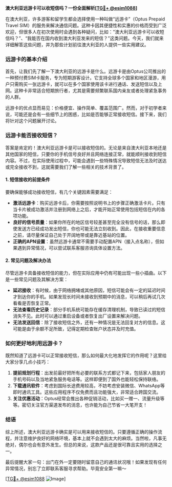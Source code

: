 **澳大利亚远游卡可以收短信吗？一份全面解析[[TG💪+ @esim1088](https://t.me/s/esim1088)]**

在澳大利亚，许多游客和留学生都会选择使用一种叫做“远游卡”（Optus Prepaid Travel SIM）的服务来解决通信问题。这种卡因其便捷性和实惠的价格而受到广泛欢迎，但很多人在初次使用时会遇到各种疑问，比如：“澳大利亚远游卡可以收短信吗？”、“我能否在国内收到澳大利亚发来的短信？”这类问题。今天，我们就来详细解答这些问题，并为那些计划前往澳大利亚的人提供一些实用建议。

### 远游卡的基本介绍

首先，让我们先了解一下澳大利亚的远游卡是什么。远游卡是由Optus公司推出的一种预付费SIM卡服务，专为短期游客设计。它支持全球多个国家和地区漫游，用户只需购买一张远游卡，就可以在多个国家使用该卡进行通话、发送短信以及上网。这种卡非常适合短期旅行者，尤其是需要频繁联系国内亲友或者处理紧急事务的人群。

远游卡的优点显而易见：价格便宜、操作简单、覆盖范围广。然而，对于初学者来说，可能还是会有一些细节上的困惑，比如是否能够正常接收短信。接下来，我们将针对这个问题展开讨论。

### 远游卡能否接收短信？

答案是肯定的！澳大利亚远游卡是可以接收短信的。无论是来自澳大利亚本地还是其他国家的短信，只要你的手机信号良好并且网络连接正常，就能顺利接收到短信内容。不过，在实际使用过程中，可能会遇到一些特殊情况导致短信无法及时送达或完全接收不到，这就需要我们了解一些相关的技术背景了。

#### 1. 短信接收的前提条件
要确保能够成功接收短信，有几个关键因素需要满足：
- **激活远游卡**：购买远游卡后，你需要按照说明书上的步骤正确激活卡片。只有当卡片被成功激活并注册到网络上之后，才能开始正常使用包括短信在内的各项功能。
- **良好的信号质量**：如果你所在的地区信号较差甚至完全没有信号的话，那么即使发送方已经成功发出短信，你也可能无法立刻收到。因此，在接收重要信息之前，请尽量保证自己处于开阔地带或是靠近基站的位置。
- **正确的APN设置**：虽然远游卡通常不需要手动配置APN（接入点名称），但如果遇到异常情况，可以尝试联系客服咨询具体设置方法。

#### 2. 常见问题及解决办法
尽管远游卡具备接收短信的能力，但在实际应用中仍有可能出现一些小插曲。以下是一些常见问题及其解决方案：

- **延迟接收**：有时候，由于网络拥堵或其他原因，短信可能会有一定的延迟时间才到达你的手机。如果发现长时间未接收到预期中的消息，可以稍后再试几次看看是否恢复正常。
- **无法查看历史记录**：部分手机系统可能存在缓存清理机制，导致已读过的短信消失不见。此时可以通过重启设备或者恢复出厂设置来解决问题。
- **无法发送回信**：除了接收短信之外，还有一种情况是无法回复对方的信息。这可能是由于余额不足所致，记得定期检查账户状态并及时充值。

### 如何更好地利用远游卡？

既然知道了远游卡可以正常接收短信，那么如何最大化地发挥它的作用呢？这里给大家分享几点小技巧：

1. **提前规划行程**：出发前最好把所有必要的联系方式都记下来，包括家人朋友的手机号码以及当地紧急服务电话等。这样即便到了国外也能轻松保持联络。
2. **下载通讯软件**：考虑到国际长途费用较高，不妨考虑安装微信、WhatsApp等即时通讯工具。这些应用程序不仅免费而且功能强大，非常适合跨国交流。
3. **关注优惠活动**：Optus经常会推出各种促销活动，比如买一赠一、流量升级等等。密切关注官方渠道发布的消息，也许能为自己节省一大笔开支！

### 结语

综上所述，澳大利亚远游卡确实是可以用来接收短信的。只要遵循正确的操作流程，并注意维护良好的网络环境，基本上就不会遇到太大的麻烦。当然啦，凡事无绝对，偶尔也会有意外发生。但总的来说，这款产品还是很可靠且实用的选择之一。

最后提醒大家一句：出门在外一定要随时留意自己的通讯状况哦！如果发现有任何异常情况，别忘了立即联系客服寻求帮助。毕竟安全第一嘛～

[[TG💪+ @esim1088](https://t.me/s/esim1088) ![Image](https://i.postimg.cc/4NQfJmqS/Snipaste-2025-05-13-00-14-12.png)]